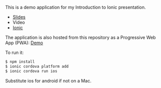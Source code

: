 This is a demo application for my Introduction to Ionic presentation.

- [Slides](https://docs.google.com/presentation/d/1OmABc2JcqsPP3i6Q2EfYat-F6GKqGHjiUE2ywPcB09Q/edit?usp=sharing)
- Video
- [Ionic](http://ionicframework.com)

The application is also hosted from this repository as a Progressive Web App (PWA): [Demo](https://saschwarz.github.io/agility-course-scrambler/)

To run it:

```bash
$ npm install
$ ionic cordova platform add
$ ionic cordova run ios
```

Substitute ios for android if not on a Mac.

